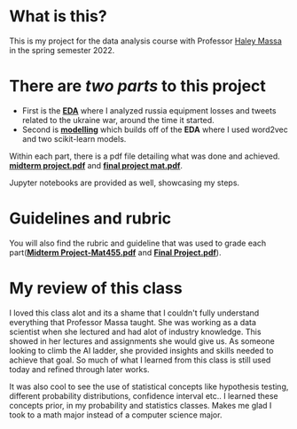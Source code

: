 # What is this?
This is my project for the data analysis course with Professor [Haley Massa](https://www.linkedin.com/in/haley-massa-b25b01109/) in the spring semester 2022.
# There are *two parts* to this project 
* First is the [**EDA**](EDA) where I analyzed russia equipment losses and tweets related to the ukraine war, around the time it started.
* Second is [**modelling**](modelling) which builds off of the **EDA** where I used word2vec and two scikit-learn models.

Within each part, there is a pdf file detailing what was done and achieved. [**midterm project.pdf**](EDA/midterm%20project.pdf) and [**final project mat.pdf**](modelling/final%20project%20mat.pdf). 

Jupyter notebooks are provided as well, showcasing my steps.
# Guidelines and rubric
 You will also find the rubric and guideline that was used to grade each part([**Midterm Project-Mat455.pdf**](EDA/Midterm%20Project%20-%20Mat%20455.pdf) and [**Final Project.pdf**](modelling/Final%20Project.pdf)).
# My review of this class
I loved this class alot and its a shame that I couldn't fully understand everything that Professor Massa taught. She was working as a data scientist when she lectured and had alot of industry knowledge. This showed in her lectures and assignments she would give us. As someone looking to climb the AI ladder, she provided insights and skills needed to achieve that goal. So much of what I learned from this class is still used today and refined through later works.

It was also cool to see the use of statistical concepts like hypothesis testing, different probability distributions, confidence interval etc.. I learned these concepts prior, in my probability and statistics classes. Makes me glad I took to a math major instead of a computer science major.

